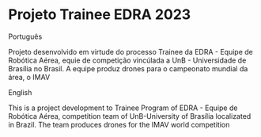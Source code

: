 # Projeto Trainee EDRA 2023

 Português
 
 Projeto desenvolvido em virtude do processo Trainee da EDRA - Equipe de Robótica Aérea, equie de competição vincúlada a UnB - Universidade de Brasília no Brasil. A equipe produz drones para o campeonato mundial da área, o IMAV
 
 English
 
 This is a project development to Trainee Program of EDRA - Equipe de Robótica Aérea, competition team of UnB-University of Brasília localizated in Brazil. The team produces drones for the IMAV world competition
